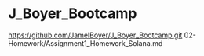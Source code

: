 # J_Boyer_Bootcamp
https://github.com/JamelBoyer/J_Boyer_Bootcamp.git
02-Homework/Assignment1_Homework_Solana.md
